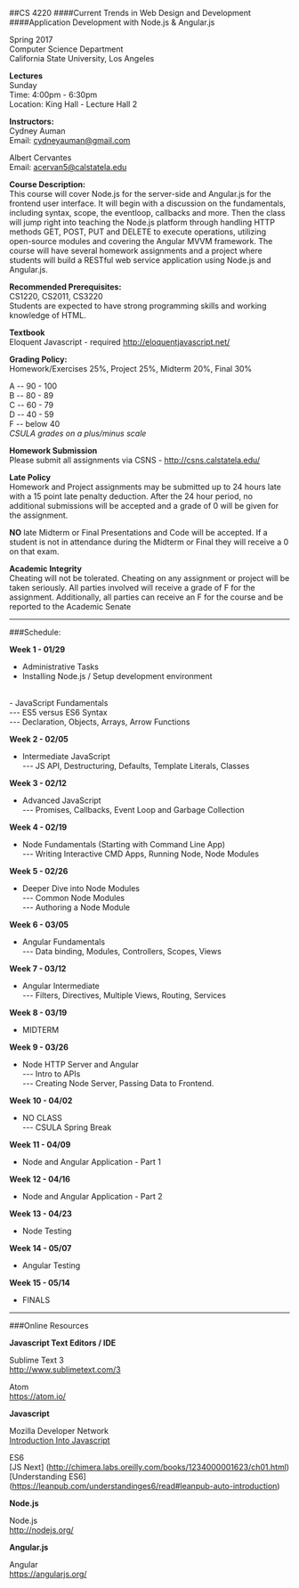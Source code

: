 ##CS 4220
####Current Trends in Web Design and Development
####Application Development with Node.js & Angular.js


Spring 2017 <br/>
Computer Science Department <br/>
California State University, Los Angeles


**Lectures** <br/>
Sunday <br/>
Time: 4:00pm - 6:30pm <br/>
Location: King Hall - Lecture Hall 2


**Instructors:** <br/>
Cydney Auman <br/>
Email: cydneyauman@gmail.com

Albert Cervantes <br/>
Email: acervan5@calstatela.edu


**Course Description:** <br/>
This course will cover Node.js for the server-side and Angular.js for the frontend user interface. It will begin with a discussion on the fundamentals, including syntax, scope, the eventloop, callbacks and more. Then the class will jump right into teaching the Node.js platform through handling HTTP methods GET, POST, PUT and DELETE to execute operations, utilizing open-source modules and covering the Angular MVVM framework.  The course will have several homework assignments and a project where students will build a RESTful web service application using Node.js and Angular.js.

**Recommended Prerequisites:** <br/>
CS1220, CS2011, CS3220 <br/>
Students are expected to have strong programming skills and working knowledge of HTML.

**Textbook** <br/>
Eloquent Javascript - required
http://eloquentjavascript.net/

**Grading Policy:** <br/>
Homework/Exercises 25%, Project 25%, Midterm 20%, Final 30%

A -- 90 - 100 <br/>
B -- 80 - 89 <br/>
C -- 60 - 79 <br/>
D -- 40 - 59 <br/>
F -- below 40 <br/>
*CSULA grades on a plus/minus scale*

**Homework Submission** <br />
Please submit all assignments via CSNS - http://csns.calstatela.edu/

**Late Policy** <br/>
Homework and Project assignments may be submitted up to 24 hours late with a 15 point late penalty deduction.  After the 24 hour period, no additional submissions will be accepted and a grade of 0 will be given for the assignment.

**NO** late Midterm or Final Presentations and Code will be accepted.  If a student is not in attendance during the Midterm or Final they will receive a 0 on that exam.

**Academic Integrity** <br/>
Cheating will not be tolerated. Cheating on any assignment or project will be taken seriously.
All parties involved will receive a grade of F for the assignment.  Additionally, all parties can receive an F for the course and be reported to the Academic Senate

<hr/>

###Schedule:

**Week 1 - 01/29**
 - Administrative Tasks <br/>
 - Installing Node.js / Setup development environment<br/>
 <br/>
 - JavaScript Fundamentals <br/>
 --- ES5 versus ES6 Syntax <br/>
 --- Declaration, Objects, Arrays, Arrow Functions <br/>

**Week 2 - 02/05**
 - Intermediate JavaScript <br/>
 --- JS API, Destructuring, Defaults, Template Literals, Classes

**Week 3 - 02/12**
 - Advanced JavaScript <br/>
 --- Promises, Callbacks, Event Loop and Garbage Collection

**Week 4 - 02/19**
 - Node Fundamentals (Starting with Command Line App) <br/>
 --- Writing Interactive CMD Apps, Running Node, Node Modules

**Week 5 - 02/26**
 - Deeper Dive into Node Modules <br/>
 --- Common Node Modules <br/>
 --- Authoring a Node Module <br/>

**Week 6 - 03/05**
- Angular Fundamentals <br/>
 --- Data binding, Modules, Controllers, Scopes, Views
 
**Week 7 - 03/12** 
- Angular Intermediate <br/>
 --- Filters, Directives, Multiple Views, Routing, Services

**Week 8 - 03/19** 
- MIDTERM

**Week 9 - 03/26** 
- Node HTTP Server and Angular <br/>
 --- Intro to APIs <br/>
 --- Creating Node Server, Passing Data to Frontend. <br/>

**Week 10 - 04/02**
- NO CLASS <br/>
--- CSULA Spring Break

**Week 11 - 04/09** 
- Node and Angular Application -  Part 1 <br/>

**Week 12 - 04/16** 
- Node and Angular Application -  Part 2 <br/>

**Week 13 - 04/23** 
- Node Testing <br/>

**Week 14 - 05/07** 
- Angular Testing <br/>

**Week 15 - 05/14** 
- FINALS


<hr/>
###Online Resources

**Javascript Text Editors / IDE**

Sublime Text 3 <br/>
http://www.sublimetext.com/3

Atom <br/>
https://atom.io/

**Javascript**

Mozilla Developer Network <br/>
[Introduction Into Javascript]( https://developer.mozilla.org/en-US/docs/Web/JavaScript/A_re-introduction_to_JavaScript)

ES6 <br />
[JS Next] (http://chimera.labs.oreilly.com/books/1234000001623/ch01.html) <br />
[Understanding ES6] (https://leanpub.com/understandinges6/read#leanpub-auto-introduction)


**Node.js**

Node.js <br/>
http://nodejs.org/

**Angular.js**

Angular <br/>
https://angularjs.org/
